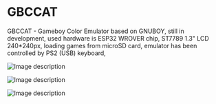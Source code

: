 # GBCCAT
GBCCAT - Gameboy Color Emulator based on GNUBOY,
still in development, used hardware is ESP32 WROVER chip, ST7789 1.3" LCD 240*240px,
loading games from microSD card, emulator has been controlled by PS2 (USB) keyboard, 

![Image description](https://github.com/nathalis/GBCCAT/raw/main/media/GBCCAT.gif)

![Image description](https://github.com/nathalis/GBCCAT/raw/main/hardware/ncat_sch.png)

![Image description](https://github.com/nathalis/GBCCAT/raw/main/hardware/ncat_brd.png)

